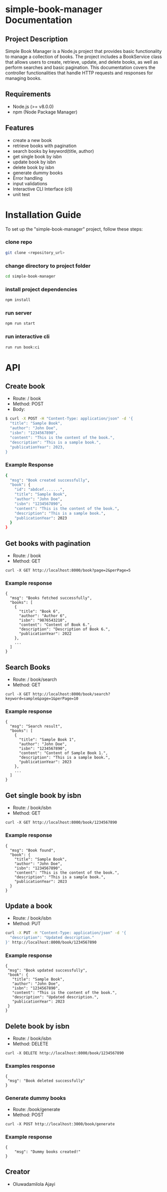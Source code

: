 # simple-book-manager Documentation

## Project Description

Simple Book Manager is a Node.js project that provides basic functionality to manage a collection of books. The project includes a BookService class that allows users to create, retrieve, update, and delete books, as well as perform searches and basic pagination. This documentation covers the controller functionalities that handle HTTP requests and responses for managing books.

## Requirements

- Node.js (>= v8.0.0)
- npm (Node Package Manager)

## Features

- create a new book
- retrieve books with pagination
- search books by keyword(title, author)
- get single book by isbn
- update book by isbn
- delete book by isbn
- generate dummy books
- Error handling
- input validations
- Interactive CLI Interface (cli)
- unit test

# Installation Guide

To set up the "simple-book-manager" project, follow these steps:

### clone repo

```bash
git clone <repository_url>
```

### change directory to project folder

```bash
cd simple-book-manager
```

### install project dependencies

```bash
npm install

```

### run server

```bash
npm run start
```

### run interactive cli

```bash
run run book:ci
```

# API

## Create book

- Route: / book
- Method: POST
- Body:

```bash
$ curl -X POST -H "Content-Type: application/json" -d '{
  "title": "Sample Book",
  "author": "John Doe",
  "isbn": "1234567890",
  "content": "This is the content of the book.",
  "description": "This is a sample book.",
  "publicationYear": 2023,
}

```

### Example Response

```bash
{
  "msg": "Book created successfully",
  "book": {
    "id": "abdcef.......",
    "title": "Sample Book",
    "author": "John Doe",
    "isbn": "1234567890",
    "content": "This is the content of the book.",
    "description": "This is a sample book.",
    "publicationYear": 2023
  }
}
```

## Get books with pagination

- Route: / book
- Method: GET

```
curl -X GET http://localhost:8000/book?page=2&perPage=5
```

### Example response

```
{
  "msg": "Books fetched successfully",
  "books": [
    {
      "title": "Book 6",
      "author": "Author 6",
      "isbn": "9876543210",
      "content": "Content of Book 6.",
      "description": "Description of Book 6.",
      "publicationYear": 2022
    },
    ...
  ]
}
```

## Search Books

- Route: / book/search
- Method: GET

```
curl -X GET http://localhost:8000/book/search?keyword=sample&page=1&perPage=10

```

### Example response

```
{
  "msg": "Search result",
  "books": [
    {
      "title": "Sample Book 1",
      "author": "John Doe",
      "isbn": "1234567890",
      "content": "Content of Sample Book 1.",
      "description": "This is a sample book.",
      "publicationYear": 2023
    },
    ...
  ]
}
```

## Get single book by isbn

- Route: / book/isbn
- Method: GET

```
curl -X GET http://localhost:8000/book/1234567890
```

### Example response

```
{
  "msg": "Book found",
  "book": {
    "title": "Sample Book",
    "author": "John Doe",
    "isbn": "1234567890",
    "content": "This is the content of the book.",
    "description": "This is a sample book.",
    "publicationYear": 2023
  }
}
```

## Update a book

- Route: / book/isbn
- Method: PUT

```bash
curl -X PUT -H "Content-Type: application/json" -d '{
  "description": "Updated description."
}' http://localhost:8000/book/1234567890
```

### Example response

```
{
 "msg": "Book updated successfully",
 "book": {
   "title": "Sample Book",
   "author": "John Doe",
   "isbn": "1234567890",
   "content": "This is the content of the book.",
   "description": "Updated description.",
   "publicationYear": 2023
 }
}
```

## Delete book by isbn

- Route: / book/isbn
- Method: DELETE

```
curl -X DELETE http://localhost:8000/book/1234567890
```

### Examples response

```
{
 "msg": "Book deleted successfully"
}
```

### Generate dummy books

- Route: /book/generate
- Method: POST

```
curl -X POST http://localhost:3000/book/generate
```

### Example response

```
{
	"msg": "Dummy books created!"
}
```

## Creator

- Oluwadamilola Ajayi
